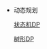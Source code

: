 - 动态规划

  [状态机DP](https://writings.sh/post/statemachine-dp)

  [树形DP](https://www.cnblogs.com/RioTian/p/15163878.html)
